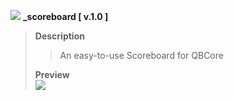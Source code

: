 
![](https://media-upload.net/uploads/t0b1vndv5jq6.png)
<strong>_scoreboard [ v.1.0 ]</strong>
<blockquote>
<b>Description</b><br>
<blockquote>
An easy-to-use Scoreboard for QBCore
</blockquote>
  
**Preview**<br>
![](https://cdn.discordapp.com/attachments/1262616672901140510/1266510607688142960/image.png?ex=66a5696b&is=66a417eb&hm=ea8fa3ec6972b1cc04657fe30b41d54efa7a47ba24a37cb78f901a3b2750ecb6&)
</blockquote>

